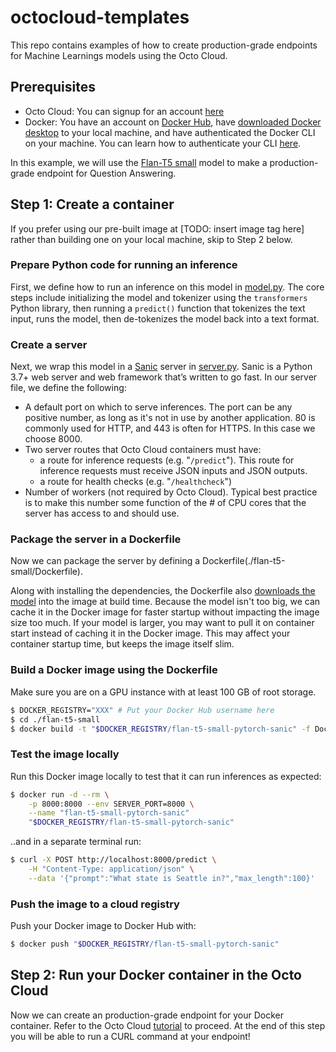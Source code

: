 # octocloud-templates

This repo contains examples of how to create production-grade endpoints for Machine Learnings models using the Octo Cloud.

## Prerequisites

- Octo Cloud: You can signup for an account [here](https://octoml.ai/cp/model-serving-compute-access/)
- Docker: You have an account on [Docker Hub][dockerHub], have [downloaded Docker desktop](https://www.docker.com/products/docker-desktop/) to your local machine, and have authenticated the Docker CLI
  on your machine. You can learn how to authenticate your CLI [here][dockerCLIAuth].


In this example, we will use the [Flan-T5 small](https://huggingface.co/google/flan-t5-small) model to make a production-grade endpoint for Question Answering.

## Step 1: Create a container
If you prefer using our pre-built image at [TODO: insert image tag here] rather than building one on your local machine, skip to Step 2 below.

### Prepare Python code for running an inference

First, we define how to run an inference on this model in [model.py](./flan-t5-small/model.py). The core steps include initializing the model and tokenizer using the `transformers` Python library, then running a `predict()` function that tokenizes the text input, runs the model, then de-tokenizes the model back into a text format.

### Create a server
Next, we wrap this model in a [Sanic][sanic] server in [server.py](./flan-t5-small/server.py). Sanic is a Python 3.7+ web server and web framework that’s written to go fast. In our server file, we define the following:

- A default port on which to serve inferences. The port can be any positive number, as long as it's not in use by another application. 80 is commonly used for HTTP, and 443 is often for HTTPS. In this case we choose 8000.
- Two server routes that Octo Cloud containers must have:
  - a route for inference requests (e.g. "`/predict`"). This route for inference requests must receive JSON inputs and JSON outputs.
  - a route for health checks (e.g. "`/healthcheck`")
- Number of workers (not required by Octo Cloud). Typical best practice is to make this number some function of the # of CPU cores that the server has access to and should use.


### Package the server in a Dockerfile

Now we can package the server by defining a Dockerfile(./flan-t5-small/Dockerfile). 

Along with installing the dependencies, the Dockerfile also [downloads the model](./flan-t5-small/model.py)
into the image at build time. Because the model isn't too big, we can cache it in the Docker image for faster
startup without impacting the image size too much. If your model is larger, you may want to pull it on container
start instead of caching it in the Docker image. This may affect your container startup time, but keeps the
image itself slim.


### Build a Docker image using the Dockerfile
Make sure you are on a GPU instance with at least 100 GB of root storage.

```sh
$ DOCKER_REGISTRY="XXX" # Put your Docker Hub username here
$ cd ./flan-t5-small
$ docker build -t "$DOCKER_REGISTRY/flan-t5-small-pytorch-sanic" -f Dockerfile .
```

### Test the image locally
Run this Docker image locally to test that it can run inferences as expected:

```sh
$ docker run -d --rm \
    -p 8000:8000 --env SERVER_PORT=8000 \
    --name "flan-t5-small-pytorch-sanic"
  	"$DOCKER_REGISTRY/flan-t5-small-pytorch-sanic" 
```

..and in a separate terminal run:

```sh
$ curl -X POST http://localhost:8000/predict \
    -H "Content-Type: application/json" \
    --data '{"prompt":"What state is Seattle in?","max_length":100}'
```

### Push the image to a cloud registry

Push your Docker image to Docker Hub with:
```sh
$ docker push "$DOCKER_REGISTRY/flan-t5-small-pytorch-sanic"
```

## Step 2: Run your Docker container in the Octo Cloud

Now we can create an production-grade endpoint for your Docker container. Refer to the Octo
Cloud [tutorial](https://octo-cloud.readme.io/docs/create-custom-endpoints-from-a-container) to proceed.
At the end of this step you will be able to run a CURL command at your endpoint!

[dockerCLIAuth]: https://docs.docker.com/engine/reference/commandline/login/
[dockerHub]: https://hub.docker.com/
[flant5small]: https://huggingface.co/google/flan-t5-small
[sanic]: https://sanic.dev/en/
